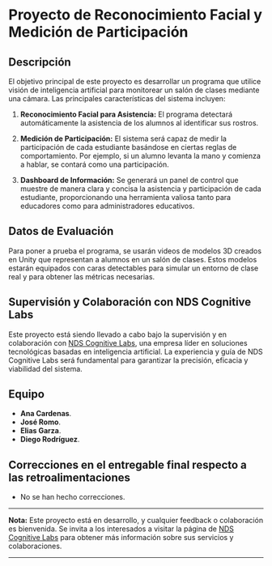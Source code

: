 # Proyecto de Reconocimiento Facial y Medición de Participación

## Descripción
El objetivo principal de este proyecto es desarrollar un programa que utilice visión de inteligencia artificial para monitorear un salón de clases mediante una cámara. Las principales características del sistema incluyen:

1. **Reconocimiento Facial para Asistencia:** El programa detectará automáticamente la asistencia de los alumnos al identificar sus rostros.
  
2. **Medición de Participación:** El sistema será capaz de medir la participación de cada estudiante basándose en ciertas reglas de comportamiento. Por ejemplo, si un alumno levanta la mano y comienza a hablar, se contará como una participación.

3. **Dashboard de Información:** Se generará un panel de control que muestre de manera clara y concisa la asistencia y participación de cada estudiante, proporcionando una herramienta valiosa tanto para educadores como para administradores educativos.

## Datos de Evaluación
Para poner a prueba el programa, se usarán videos de modelos 3D creados en Unity que representan a alumnos en un salón de clases. Estos modelos estarán equipados con caras detectables para simular un entorno de clase real y para obtener las métricas necesarias.

## Supervisión y Colaboración con NDS Cognitive Labs
Este proyecto está siendo llevado a cabo bajo la supervisión y en colaboración con [NDS Cognitive Labs](https://ndscognitivelabs.com/), una empresa líder en soluciones tecnológicas basadas en inteligencia artificial. La experiencia y guía de NDS Cognitive Labs será fundamental para garantizar la precisión, eficacia y viabilidad del sistema.

## Equipo
- **Ana Cardenas**.
- **José Romo**.
- **Elias Garza**.
- **Diego Rodríguez**.

## Correcciones en el entregable final respecto a las retroalimentaciones
- No se han hecho correcciones.

---

**Nota:** Este proyecto está en desarrollo, y cualquier feedback o colaboración es bienvenida. Se invita a los interesados a visitar la página de [NDS Cognitive Labs](https://ndscognitivelabs.com/) para obtener más información sobre sus servicios y colaboraciones. 

---
